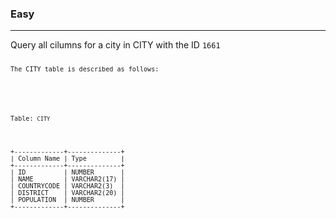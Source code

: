 <h3>Easy</h3><hr>

<p>Query all cilumns for a city in CITY with the ID <code>1661<code>

The CITY table is described as follows:
</p>

<p>Table: <code>CITY</code></p>

<pre>
+-------------+--------------+
| Column Name | Type         |
+-------------+--------------+
| ID  	      | NUMBER       |
| NAME        | VARCHAR2(17) |
| COUNTRYCODE | VARCHAR2(3)  |
| DISTRICT    | VARCHAR2(20) |
| POPULATION  | NUMBER       |
+-------------+--------------+
</pre>
